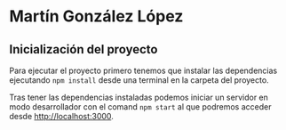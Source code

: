 # Martín González López
## Inicialización del proyecto

Para ejecutar el proyecto primero tenemos que instalar las dependencias ejecutando  `npm install` desde una terminal en la carpeta del proyecto. <br />

Tras tener las dependencias instaladas podemos iniciar un servidor en modo desarrollador con el comand `npm start` al que podremos acceder desde [http://localhost:3000](http://localhost:3000).